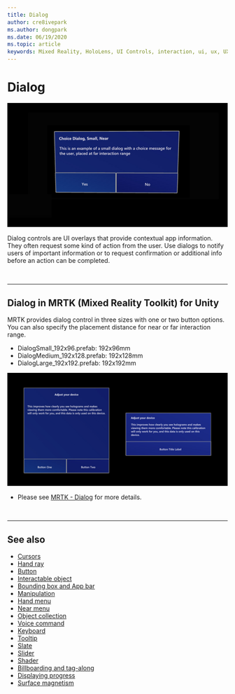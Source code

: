 ```yaml
---
title: Dialog
author: cre8ivepark
ms.author: dongpark
ms.date: 06/19/2020
ms.topic: article
keywords: Mixed Reality, HoloLens, UI Controls, interaction, ui, ux, UX Design, spatial UI, spatial interaction, 3D UI, 3D UX, mixed reality headset, windows mixed reality headset, virtual reality headset, HoloLens, MRTK, Mixed Reality Toolkit
---
```


# Dialog

![Dialog](images/MRTK_UX_Dialog.jpg)

Dialog controls are UI overlays that provide contextual app information. They often request some kind of action from the user. Use dialogs to notify users of important information or to request confirmation or additional info before an action can be completed.

<br>

---

## Dialog in MRTK (Mixed Reality Toolkit) for Unity
MRTK provides dialog control in three sizes with one or two button options. You can also specify the placement distance for near or far interaction range. 

- DialogSmall_192x96.prefab: 192x96mm
- DialogMedium_192x128.prefab: 192x128mm
- DialogLarge_192x192.prefab: 192x192mm

![Dialog](images/MRTK_UX_Dialog_Types.jpg)


* Please see [MRTK - Dialog](https://microsoft.github.io/MixedRealityToolkit-Unity/Assets/MRTK/SDK/Experimental/Dialog/README_Dialog.html) for more details.

<br>

---

## See also

* [Cursors](cursors.md)
* [Hand ray](point-and-commit.md)
* [Button](button.md)
* [Interactable object](interactable-object.md)
* [Bounding box and App bar](app-bar-and-bounding-box.md)
* [Manipulation](direct-manipulation.md)
* [Hand menu](hand-menu.md)
* [Near menu](near-menu.md)
* [Object collection](object-collection.md)
* [Voice command](voice-input.md)
* [Keyboard](keyboard.md)
* [Tooltip](tooltip.md)
* [Slate](slate.md)
* [Slider](slider.md)
* [Shader](shader.md)
* [Billboarding and tag-along](billboarding-and-tag-along.md)
* [Displaying progress](progress.md)
* [Surface magnetism](surface-magnetism.md)
